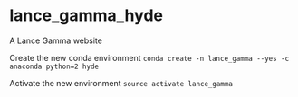 # lance_gamma_hyde
A Lance Gamma website


Create the new conda environment
`conda create -n lance_gamma --yes -c anaconda python=2 hyde`

Activate the new environment
`source activate lance_gamma`



